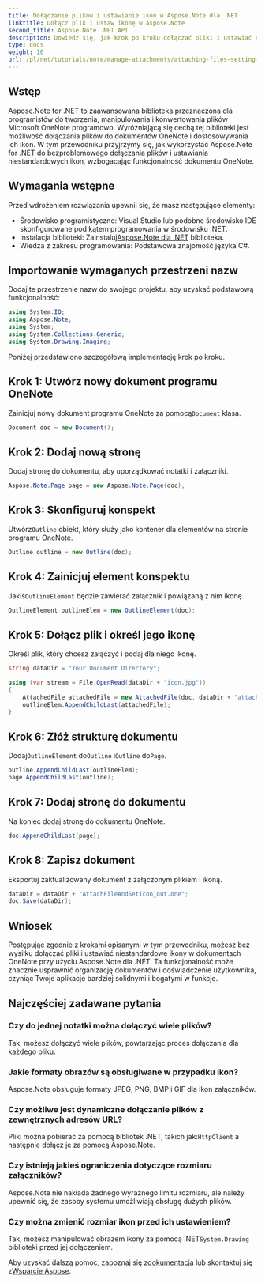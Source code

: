```yaml
---
title: Dołączanie plików i ustawianie ikon w Aspose.Note dla .NET
linktitle: Dołącz plik i ustaw ikonę w Aspose.Note
second_title: Aspose.Note .NET API
description: Dowiedz się, jak krok po kroku dołączać pliki i ustawiać niestandardowe ikony w dokumentach programu Microsoft OneNote przy użyciu Aspose.Note dla platformy .NET. Ulepsz swoją aplikację .NET dzięki płynnemu zarządzaniu dokumentami i funkcjom dostosowywania.
type: docs
weight: 10
url: /pl/net/tutorials/note/manage-attachments/attaching-files-setting-icons/
---
```

## Wstęp

Aspose.Note for .NET to zaawansowana biblioteka przeznaczona dla programistów do tworzenia, manipulowania i konwertowania plików Microsoft OneNote programowo. Wyróżniającą się cechą tej biblioteki jest możliwość dołączania plików do dokumentów OneNote i dostosowywania ich ikon. W tym przewodniku przyjrzymy się, jak wykorzystać Aspose.Note for .NET do bezproblemowego dołączania plików i ustawiania niestandardowych ikon, wzbogacając funkcjonalność dokumentu OneNote.

## Wymagania wstępne

Przed wdrożeniem rozwiązania upewnij się, że masz następujące elementy:

- Środowisko programistyczne: Visual Studio lub podobne środowisko IDE skonfigurowane pod kątem programowania w środowisku .NET.
-  Instalacja biblioteki: Zainstaluj[Aspose.Note dla .NET](https://releases.aspose.com/words/net/) biblioteka.
- Wiedza z zakresu programowania: Podstawowa znajomość języka C#.

## Importowanie wymaganych przestrzeni nazw

Dodaj te przestrzenie nazw do swojego projektu, aby uzyskać podstawową funkcjonalność:

```csharp
using System.IO;
using Aspose.Note;
using System;
using System.Collections.Generic;
using System.Drawing.Imaging;
```

Poniżej przedstawiono szczegółową implementację krok po kroku.

## Krok 1: Utwórz nowy dokument programu OneNote

 Zainicjuj nowy dokument programu OneNote za pomocą`Document` klasa.

```csharp
Document doc = new Document();
```

## Krok 2: Dodaj nową stronę

Dodaj stronę do dokumentu, aby uporządkować notatki i załączniki.

```csharp
Aspose.Note.Page page = new Aspose.Note.Page(doc);
```

## Krok 3: Skonfiguruj konspekt

 Utwórz`Outline` obiekt, który służy jako kontener dla elementów na stronie programu OneNote.

```csharp
Outline outline = new Outline(doc);
```

## Krok 4: Zainicjuj element konspektu

 Jakiś`OutlineElement` będzie zawierać załącznik i powiązaną z nim ikonę.

```csharp
OutlineElement outlineElem = new OutlineElement(doc);
```

## Krok 5: Dołącz plik i określ jego ikonę

Określ plik, który chcesz załączyć i podaj dla niego ikonę.

```csharp
string dataDir = "Your Document Directory";

using (var stream = File.OpenRead(dataDir + "icon.jpg"))
{
    AttachedFile attachedFile = new AttachedFile(doc, dataDir + "attachment.txt", stream, ImageFormat.Jpeg);
    outlineElem.AppendChildLast(attachedFile);
}
```

## Krok 6: Złóż strukturę dokumentu

 Dodaj`OutlineElement` do`Outline` i`Outline` do`Page`.

```csharp
outline.AppendChildLast(outlineElem);
page.AppendChildLast(outline);
```

## Krok 7: Dodaj stronę do dokumentu

Na koniec dodaj stronę do dokumentu OneNote.

```csharp
doc.AppendChildLast(page);
```

## Krok 8: Zapisz dokument

Eksportuj zaktualizowany dokument z załączonym plikiem i ikoną.

```csharp
dataDir = dataDir + "AttachFileAndSetIcon_out.one";
doc.Save(dataDir);
```

## Wniosek

Postępując zgodnie z krokami opisanymi w tym przewodniku, możesz bez wysiłku dołączać pliki i ustawiać niestandardowe ikony w dokumentach OneNote przy użyciu Aspose.Note dla .NET. Ta funkcjonalność może znacznie usprawnić organizację dokumentów i doświadczenie użytkownika, czyniąc Twoje aplikacje bardziej solidnymi i bogatymi w funkcje.

## Najczęściej zadawane pytania

### Czy do jednej notatki można dołączyć wiele plików?
Tak, możesz dołączyć wiele plików, powtarzając proces dołączania dla każdego pliku.

### Jakie formaty obrazów są obsługiwane w przypadku ikon?
Aspose.Note obsługuje formaty JPEG, PNG, BMP i GIF dla ikon załączników.

### Czy możliwe jest dynamiczne dołączanie plików z zewnętrznych adresów URL?
 Pliki można pobierać za pomocą bibliotek .NET, takich jak:`HttpClient` a następnie dołącz je za pomocą Aspose.Note.

### Czy istnieją jakieś ograniczenia dotyczące rozmiaru załączników?
Aspose.Note nie nakłada żadnego wyraźnego limitu rozmiaru, ale należy upewnić się, że zasoby systemu umożliwiają obsługę dużych plików.

### Czy można zmienić rozmiar ikon przed ich ustawieniem?
Tak, możesz manipulować obrazem ikony za pomocą .NET`System.Drawing` biblioteki przed jej dołączeniem.

 Aby uzyskać dalszą pomoc, zapoznaj się z[dokumentacja](https://reference.aspose.com/words/net/) lub skontaktuj się z[Wsparcie Aspose](https://forum.aspose.com/c/words/8).